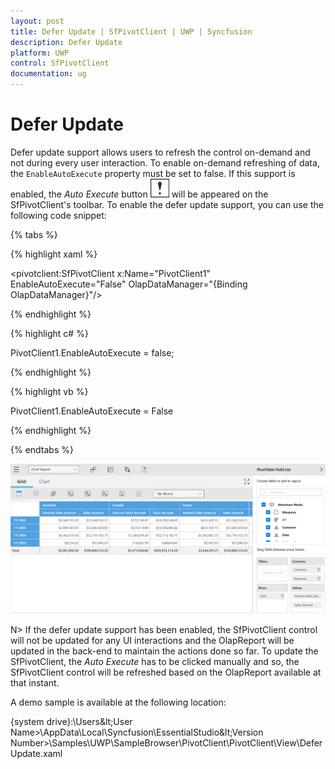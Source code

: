 ```yaml
---
layout: post
title: Defer Update | SfPivotClient | UWP | Syncfusion
description: Defer Update
platform: UWP
control: SfPivotClient
documentation: ug
---
```


# Defer Update

Defer update support allows users to refresh the control on-demand and not during every user interaction. To enable on-demand refreshing of data, the `EnableAutoExecute` property must be set to false. If this support is enabled, the *Auto Execute* button ![](Defer-Update_images/Defer-update-icon.png) will be appeared on the SfPivotClient's toolbar. To enable the defer update support, you can use the following code snippet:

{% tabs %}

{% highlight xaml %}

<pivotclient:SfPivotClient x:Name="PivotClient1" EnableAutoExecute="False" OlapDataManager="{Binding OlapDataManager}"/>

{% endhighlight %}

{% highlight c# %}

PivotClient1.EnableAutoExecute = false;

{% endhighlight %}

{% highlight vb %}

PivotClient1.EnableAutoExecute = False

{% endhighlight %}

{% endtabs %}

![](Defer-Update_images/PivotClient-defer-update-button.png)

N> If the defer update support has been enabled, the SfPivotClient control will not be updated for any UI interactions and the OlapReport will be updated in the back-end to maintain the actions done so far. To update the SfPivotClient, the *Auto Execute* has to be clicked manually and so, the SfPivotClient control will be refreshed based on the OlapReport available at that instant.

A demo sample is available at the following location:

{system drive}:\Users\&lt;User Name&gt;\AppData\Local\Syncfusion\EssentialStudio\&lt;Version Number&gt;\Samples\UWP\SampleBrowser\PivotClient\PivotClient\View\DeferUpdate.xaml